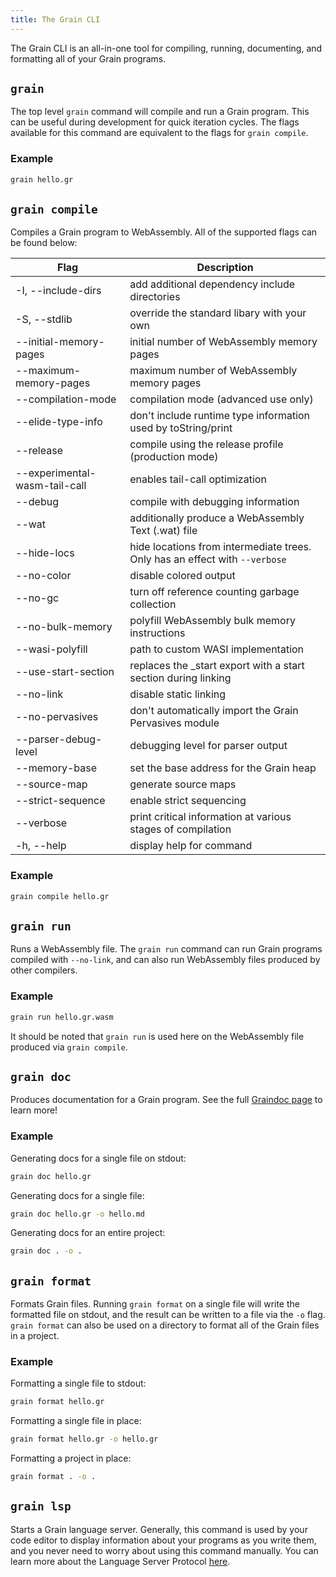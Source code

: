 ```yaml
---
title: The Grain CLI
---
```


The Grain CLI is an all-in-one tool for compiling, running, documenting, and formatting all of your Grain programs.

## `grain`

The top level `grain` command will compile and run a Grain program. This can be useful during development for quick iteration cycles. The flags available for this command are equivalent to the flags for `grain compile`.

### Example

```sh
grain hello.gr
```

## `grain compile`

Compiles a Grain program to WebAssembly. All of the supported flags can be found below:

| Flag                          | Description                                                                 |
| ----------------------------- | --------------------------------------------------------------------------- |
| -I, --include-dirs <dirs>     | add additional dependency include directories                               |
| -S, --stdlib <path>           | override the standard libary with your own                                  |
| --initial-memory-pages <size> | initial number of WebAssembly memory pages                                  |
| --maximum-memory-pages <size> | maximum number of WebAssembly memory pages                                  |
| --compilation-mode <mode>     | compilation mode (advanced use only)                                        |
| --elide-type-info             | don't include runtime type information used by toString/print               |
| --release                     | compile using the release profile (production mode)                         |
| --experimental-wasm-tail-call | enables tail-call optimization                                              |
| --debug                       | compile with debugging information                                          |
| --wat                         | additionally produce a WebAssembly Text (.wat) file                         |
| --hide-locs                   | hide locations from intermediate trees. Only has an effect with `--verbose` |
| --no-color                    | disable colored output                                                      |
| --no-gc                       | turn off reference counting garbage collection                              |
| --no-bulk-memory              | polyfill WebAssembly bulk memory instructions                               |
| --wasi-polyfill <filename>    | path to custom WASI implementation                                          |
| --use-start-section           | replaces the \_start export with a start section during linking             |
| --no-link                     | disable static linking                                                      |
| --no-pervasives               | don't automatically import the Grain Pervasives module                      |
| --parser-debug-level <level>  | debugging level for parser output                                           |
| --memory-base <addr>          | set the base address for the Grain heap                                     |
| --source-map                  | generate source maps                                                        |
| --strict-sequence             | enable strict sequencing                                                    |
| --verbose                     | print critical information at various stages of compilation                 |
| -h, --help                    | display help for command                                                    |

### Example

```sh
grain compile hello.gr
```

## `grain run`

Runs a WebAssembly file. The `grain run` command can run Grain programs compiled with `--no-link`, and can also run WebAssembly files produced by other compilers.

### Example

```sh
grain run hello.gr.wasm
```

It should be noted that `grain run` is used here on the WebAssembly file produced via `grain compile`.

## `grain doc`

Produces documentation for a Grain program. See the full [Graindoc page](./graindoc) to learn more!

### Example

Generating docs for a single file on stdout:

```sh
grain doc hello.gr
```

Generating docs for a single file:

```sh
grain doc hello.gr -o hello.md
```

Generating docs for an entire project:

```sh
grain doc . -o .
```

## `grain format`

Formats Grain files. Running `grain format` on a single file will write the formatted file on stdout, and the result can be written to a file via the `-o` flag. `grain format` can also be used on a directory to format all of the Grain files in a project.

### Example

Formatting a single file to stdout:

```sh
grain format hello.gr
```

Formatting a single file in place:

```sh
grain format hello.gr -o hello.gr
```

Formatting a project in place:

```sh
grain format . -o .
```

## `grain lsp`

Starts a Grain language server. Generally, this command is used by your code editor to display information about your programs as you write them, and you never need to worry about using this command manually. You can learn more about the Language Server Protocol [here](https://microsoft.github.io/language-server-protocol/).
